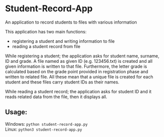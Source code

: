 # Student-Record-App
An application to record students to files with various information

This application has two main functions:
- registering a student and writing information to file
- reading a student record from file

While registering a student; the application asks for student name, surname, ID and grade. A file named as given ID (e.g. 123456.txt) is created and all given information is written to that file. Furthermore, the letter grade is calculated based on the grade point provided in registration phase and written to related file. All these mean that a unique file is created for each student and these files carry student IDs as their names.

While reading a student record; the application asks for student ID and it reads related data from the file, then it displays all. 

## Usage:

Windows: `python student-record-app.py`<br>
Linux: `python3 student-record-app.py`
